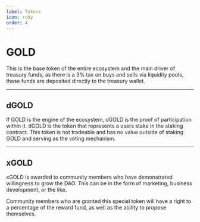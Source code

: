 ```yaml
---
label: Tokens
icon: ruby
order: 4
---
```


# GOLD
This is the base token of the entire ecosystem and the main driver of treasury funds, as there is a 3% tax on buys and sells via liquidity pools, these funds are deposited directly to the treasury wallet.

---

## dGOLD
If GOLD is the engine of the ecosystem, dGOLD is the proof of participation within it. dGOLD is the token that represents a users stake in the staking contract. This token is not tradeable and has no value outside of staking GOLD and serving as the voting mechanism.

---

## xGOLD
xGOLD is awarded to community members who have demonstrated willingness to grow the DAO. This can be in the form of marketing, business development, or the like. 

Community members who are granted this special token will have a right to a percentage of the reward fund, as well as the ability to propose themselves.